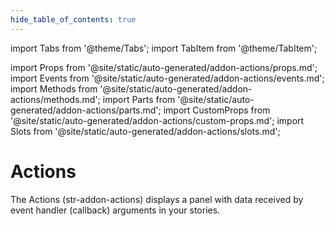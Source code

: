 ```yaml
---
hide_table_of_contents: true
---
```

import Tabs from '@theme/Tabs';
import TabItem from '@theme/TabItem';

import Props from '@site/static/auto-generated/addon-actions/props.md';
import Events from '@site/static/auto-generated/addon-actions/events.md';
import Methods from '@site/static/auto-generated/addon-actions/methods.md';
import Parts from '@site/static/auto-generated/addon-actions/parts.md';
import CustomProps from '@site/static/auto-generated/addon-actions/custom-props.md';
import Slots from '@site/static/auto-generated/addon-actions/slots.md';



# Actions

The Actions (str-addon-actions) displays a panel with data received by event handler (callback) arguments in your stories.


  
<Props />
<Events />
<Methods />
<Parts />
<CustomProps />
<Slots />